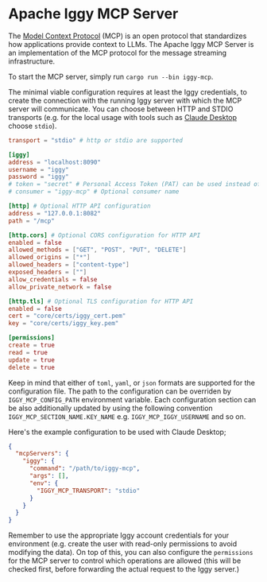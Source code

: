 # Apache Iggy MCP Server

The [Model Context Protocol](https://modelcontextprotocol.io) (MCP) is an open protocol that standardizes how applications provide context to LLMs. The Apache Iggy MCP Server is an implementation of the MCP protocol for the message streaming infrastructure.

To start the MCP server, simply run `cargo run --bin iggy-mcp`.

The minimal viable configuration requires at least the Iggy credentials, to create the connection with the running Iggy server with which the MCP server will communicate. You can choose between HTTP and STDIO transports (e.g. for the local usage with tools such as [Claude Desktop](https://claude.ai/download) choose `stdio`).

```toml
transport = "stdio" # http or stdio are supported

[iggy]
address = "localhost:8090"
username = "iggy"
password = "iggy"
# token = "secret" # Personal Access Token (PAT) can be used instead of username and password
# consumer = "iggy-mcp" # Optional consumer name

[http] # Optional HTTP API configuration
address = "127.0.0.1:8082"
path = "/mcp"

[http.cors] # Optional CORS configuration for HTTP API
enabled = false
allowed_methods = ["GET", "POST", "PUT", "DELETE"]
allowed_origins = ["*"]
allowed_headers = ["content-type"]
exposed_headers = [""]
allow_credentials = false
allow_private_network = false

[http.tls] # Optional TLS configuration for HTTP API
enabled = false
cert = "core/certs/iggy_cert.pem"
key = "core/certs/iggy_key.pem"

[permissions]
create = true
read = true
update = true
delete = true
```

Keep in mind that either of `toml`, `yaml`, or `json` formats are supported for the configuration file. The path to the configuration can be overriden by `IGGY_MCP_CONFIG_PATH` environment variable. Each configuration section can be also additionally updated by using the following convention `IGGY_MCP_SECTION_NAME.KEY_NAME` e.g. `IGGY_MCP_IGGY_USERNAME` and so on.

Here's the example configuration to be used with Claude Desktop;

```json
{
  "mcpServers": {
    "iggy": {
      "command": "/path/to/iggy-mcp",
      "args": [],
      "env": {
        "IGGY_MCP_TRANSPORT": "stdio"
      }
    }
  }
}
```

Remember to use the appropriate Iggy account credentials for your environment (e.g. create the user with read-only permissions to avoid modifying the data). On top of this, you can also configure the `permissions` for the MCP server to control which operations are allowed (this will be checked first, before forwarding the actual request to the Iggy server.)

